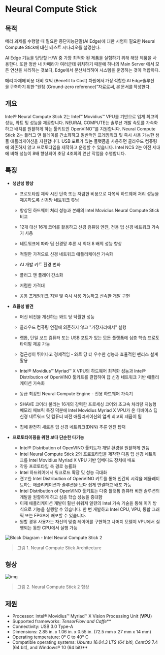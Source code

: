 # Neural Compute Stick

## 목적

메리 과제를 수행할 때 필요한 종단지능단말(AI Edge)에 대한 시험이 필요한 Neural Compute Stick에 대한 테스트 시나리오를 설명한다. 

AI Edge 기능을 담당할 H/W 중 가장 최적화 된 제품을 실험하기 위해 해당 제품을 사용한다. 또한 정반 내 카메라가 여러군데 위치하기 때문에 하나의 Main Server 에서 모든 연산을 처리하는 것보다, Edge에서 분산처리하여 시스템을 운영하는 것이 적합하다. 

메리 과제에 비용 대비 효익 (Benefit to Cost) 차원에서 가장 적합한 AI Edge솔루션을 구축하기 위한 “원점 (Ground-zero reference)”자료로써, 본 문서를 작성한다.

## 개요

Intel® Neural Compute Stick 2는 Intel™ Movidius™ VPU를 기반으로 업계 최고의 성능, 와트 및 성능을 제공합니다. NEURAL COMPUTE는 솔루션 개발 속도를 가속화하고 배치를 원활하게 하는 툴키트인 OpenVINO™를 지원합니다. Neural Compute Stick 2는 플러그 앤 플레이를 간소화하고 일반적인 프레임워크 및 즉시 사용 가능한 샘플 애플리케이션을 지원합니다. USB 포트가 있는 플랫폼을 사용하면 클라우드 컴퓨팅에 의존하지 않고 프로토타입을 제작하고 운영할 수 있습니다. Intel NCS 2는 이전 세대에 비해 성능이 8배 향상되어 초당 4조회의 연산 작업을 수행합니다.

## 특징

- **생산성 향상**

  - 프로토타입 제작 시간 단축 또는 저렴한 비용으로 다목적 하드웨어 처리 성능을 제공하도록 신경망 네트워크 튜닝

  - 향상된 하드웨어 처리 성능과 본래의 Intel Movidius Neural Compute Stick 비교

  - 12개 대신 16개 코어를 활용하고 신경 컴퓨팅 엔진, 전용 딥 신경 네트워크 가속기 사용

  - 네트워크에 따라 딥 신경망 추론 시 최대 8 배의 성능 향상

  - 적절한 가격으로 신경 네트워크 애플리케이션 가속화

  - AI 개발 키트 환경 변화

  - 플러그 앤 플레이 간소화

  - 저렴한 가격대

  - 공통 프레임워크 지원 및 즉시 사용 가능하고 신속한 개발 구현

    

- **효율성 발견**

  - 머신 비전을 개선하는 와트 당 탁월한 성능

  - 클라우드 컴퓨팅 연결에 의존하지 않고 "가장자리에서" 실행

  - 랩톱, 단일 보드 컴퓨터 또는 USB 포트가 있는 모든 플랫폼에 심층 학습 프로토타이핑 제공 가능

  - 접근성이 뛰어나고 경제적임 - 와트 당 더 우수한 성능과 효율적인 팬리스 설계 활용

  - Intel® Movidius™ Myriad™ X VPU의 하드웨어 최적화 성능과 Intel® Distribution of OpenVINO 툴키트를 결합하여 딥 신경 네트워크 기반 애플리케이션 가속화

  - 동급 최강인 Neural Compute Engine - 전용 하드웨어 가속기

  - SHAVE 코어라 불리는 16개의 강력한 프로세싱 코어와 초고속 처리량 지능형 메모리 패브릭 특징 덕분에 Intel Movidius Myriad X VPU가 온 디바이스 딥 신경 네트워크 및 컴퓨터 비전 애플리케이션의 업계 최고의 제품이 됨

  - 칩에 완전히 새로운 딥 신경 네트워크(DNN) 추론 엔진 탑재

    

- **프로토타이핑을 위한 보다 단순한 다기능**

  - Intel® Distribution of OpenVINO 툴키트가 개발 환경을 원활하게 만듬
  - Intel Neural Compute Stick 2의 프로토타입을 제작한 다음 딥 신경 네트워크를 Intel Movidius Myriad X VPU 기반 임베디드 장치에 배포
  - 작동 프로토타입 측 경로 능률화
  - Intel 하드웨어에서 워크로드 확장 및 성능 극대화
  - 견고한 Intel Distribution of OpenVINO 키트를 통해 인간의 시각을 에뮬레이트하는 애플리케이션과 솔루션을 보다 쉽게 연결하고 배포 가능
  - Intel Distribution of OpenVINO 툴키트는 다중 플랫폼 컴퓨터 비전 솔루션의 개발을 원할하게 하고 심층 학습 성능을 증대함
  - 이제 애플리케이션 개발이 훨씬 쉬워져 일련의 Intel 가속 기술을 통해 이기 방식으로 기능을 실행할 수 있습니다. 한 번 개발하고 Intel CPU, VPU, 통합 그래픽 또는 FPGA에 배포할 수 있습니다.
  - 원할 경우 사용자는 자신의 맞춤 레이어를 구현하고 나머지 모델이 VPU에서 실행되는 동안 CPU에서 실행 가능

![Block Diagram - Intel Neural Compute Stick 2](https://kr.mouser.com/images/marketingid/2018/microsites/153249968/NeuralComputeStick2BD.png)

> 그림 1. Neural Compute Stick Architecture 

## 형상

![img](http://vctec.co.kr/web/product/sparkfun/img/15343-1.jpg)

> 그림 2. Neural Compute Stick 2 형상

## 제원

- Processor: Intel® Movidius™ Myriad™ X Vision Processing Unit (**VPU**)
- Supported frameworks: **TensorFlow* and Caffe***
- Connectivity: USB 3.0 Type-A
- Dimensions: 2.85 in. x 1.06 in. x 0.55 in. (72.5 mm x 27 mm x 14 mm)
- Operating temperature: 0° C to 40° C
- Compatible operating systems: **Ubuntu* 16.04.3 LTS (64 bit), CentOS* 7.4 (64 bit), and Windows® 10 (64 bit)**

